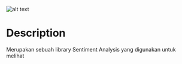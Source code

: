 ![alt text](https://raw.githubusercontent.com/Sarewes2310/SENTET/master/static/asset/Logo/SENTET.png?token=AiHTPSM8_pYgx08h9CwzNIZf3HjQ-kGzks5cYzebwA%3D%3D)
# Description
Merupakan sebuah library Sentiment Analysis yang digunakan untuk melihat
